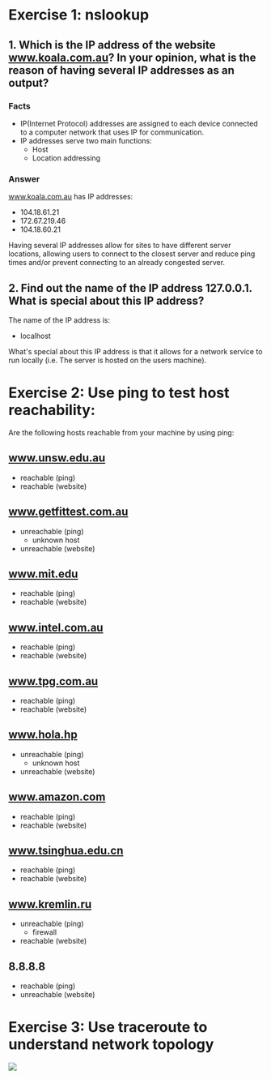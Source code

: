 # Exercise 1: nslookup

## 1. Which is the IP address of the website www.koala.com.au? In your opinion, what is the reason of having several IP addresses as an output?

### Facts

- IP(Internet Protocol) addresses are assigned to each device connected to a computer network that uses IP for communication.
- IP addresses serve two main functions:
  - Host
  - Location addressing

### Answer

www.koala.com.au has IP addresses:
- 104.18.61.21
- 172.67.219.46
- 104.18.60.21

Having several IP addresses allow for sites to have different server locations, allowing users to connect to the closest server and reduce ping times and/or prevent connecting to an already congested server.

## 2. Find out the name of the IP address 127.0.0.1. What is special about this IP address?

The name of the IP address is:
- localhost

What's special about this IP address is that it allows for a network service to run locally (i.e. The server is hosted on the users machine).

# Exercise 2: Use ping to test host reachability:

Are the following hosts reachable from your machine by using ping:

## www.unsw.edu.au

- reachable (ping)
- reachable (website)

## www.getfittest.com.au

- unreachable (ping)
  - unknown host
- unreachable (website)

## www.mit.edu

- reachable (ping)
- reachable (website)

## www.intel.com.au

- reachable (ping)
- reachable (website)

## www.tpg.com.au

- reachable (ping)
- reachable (website)

## www.hola.hp

- unreachable (ping)
  - unknown host
- unreachable (website)

## www.amazon.com

- reachable (ping)
- reachable (website)

## www.tsinghua.edu.cn

- reachable (ping)
- reachable (website)

## www.kremlin.ru

- unreachable (ping)
  - firewall
- reachable (website)

## 8.8.8.8

- reachable (ping)
- unreachable (website)

# Exercise 3: Use traceroute to understand network topology

![](/traceroute1.png "")